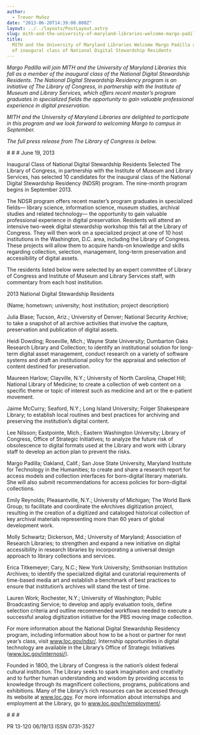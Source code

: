```yaml
---
author:
  - Trevor Muñoz
date: "2013-06-20T14:39:00.000Z"
layout: ../../layouts/PostLayout.astro
slug: mith-and-the-university-of-maryland-libraries-welcome-margo-padilla-as-part-of-inaugural-class-of-national-digital-stewardship-residency
title:
  MITH and the University of Maryland Libraries Welcome Margo Padilla as part
  of inaugural class of National Digital Stewardship Residents
---
```


_Margo Padilla will join MITH and the University of Maryland Libraries this fall as a member of the inaugural class of the National Digital Stewardship Residents. The National Digital Stewardship Residency program is an initiative of The Library of Congress, in partnership with the Institute of Museum and Library Services, which offers recent master’s program graduates in specialized fields the opportunity to gain valuable professional experience in digital preservation._

_MITH and the University of Maryland Libraries are delighted to participate in this program and we look forward to welcoming Margo to campus in September._

_The full press release from The Library of Congress is below._

\# # # June 19, 2013

Inaugural Class of National Digital Stewardship Residents Selected The Library of Congress, in partnership with the Institute of Museum and Library Services, has selected 10 candidates for the inaugural class of the National Digital Stewardship Residency (NDSR) program. The nine-month program begins in September 2013.

The NDSR program offers recent master’s program graduates in specialized fields— library science, information science, museum studies, archival studies and related technology— the opportunity to gain valuable professional experience in digital preservation. Residents will attend an intensive two-week digital stewardship workshop this fall at the Library of Congress. They will then work on a specialized project at one of 10 host institutions in the Washington, D.C. area, including the Library of Congress. These projects will allow them to acquire hands-on knowledge and skills regarding collection, selection, management, long-term preservation and accessibility of digital assets.

The residents listed below were selected by an expert committee of Library of Congress and Institute of Museum and Library Services staff, with commentary from each host institution.

2013 National Digital Stewardship Residents

(Name; hometown; university; host institution; project description)

Julia Blase; Tucson, Ariz.; University of Denver; National Security Archive; to take a snapshot of all archive activities that involve the capture, preservation and publication of digital assets.

Heidi Dowding; Roseville, Mich.; Wayne State University; Dumbarton Oaks Research Library and Collection; to identify an institutional solution for long-term digital asset management, conduct research on a variety of software systems and draft an institutional policy for the appraisal and selection of content destined for preservation.

Maureen Harlow; Clayville, N.Y.; University of North Carolina, Chapel Hill; National Library of Medicine; to create a collection of web content on a specific theme or topic of interest such as medicine and art or the e-patient movement.

Jaime McCurry; Seaford, N.Y.; Long Island University; Folger Shakespeare Library; to establish local routines and best practices for archiving and preserving the institution’s digital content.

Lee Nilsson; Eastpointe, Mich.; Eastern Washington University; Library of Congress, Office of Strategic Initiatives; to analyze the future risk of obsolescence to digital formats used at the Library and work with Library staff to develop an action plan to prevent the risks.

Margo Padilla; Oakland, Calif.; San Jose State University, Maryland Institute for Technology in the Humanities; to create and share a research report for access models and collection interfaces for born-digital literary materials. She will also submit recommendations for access policies for born-digital collections.

Emily Reynolds; Pleasantville, N.Y.; University of Michigan; The World Bank Group; to facilitate and coordinate the eArchives digitization project, resulting in the creation of a digitized and cataloged historical collection of key archival materials representing more than 60 years of global development work.

Molly Schwartz; Dickerson, Md.; University of Maryland; Association of Research Libraries; to strengthen and expand a new initiative on digital accessibility in research libraries by incorporating a universal design approach to library collections and services.

Erica Titkemeyer; Cary, N.C.; New York University; Smithsonian Institution Archives; to identify the specialized digital and curatorial requirements of time-based media art and establish a benchmark of best practices to ensure that institution’s archives will stand the test of time.

Lauren Work; Rochester, N.Y.; University of Washington; Public Broadcasting Service; to develop and apply evaluation tools, define selection criteria and outline recommended workflows needed to execute a successful analog digitization initiative for the PBS moving image collection.

For more information about the National Digital Stewardship Residency program, including information about how to be a host or partner for next year’s class, visit www.loc.gov/ndsr/. Internship opportunities in digital technology are available in the Library’s Office of Strategic Initiatives (www.loc.gov/internosi/).

Founded in 1800, the Library of Congress is the nation’s oldest federal cultural institution. The Library seeks to spark imagination and creativity and to further human understanding and wisdom by providing access to knowledge through its magnificent collections, programs, publications and exhibitions. Many of the Library’s rich resources can be accessed through its website at www.loc.gov. For more information about internships and employment at the Library, go to www.loc.gov/hr/employment/.

\# # #

PR 13-120 06/19/13 ISSN 0731-3527
